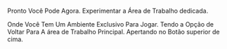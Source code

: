 Pronto Você Pode Agora. Experimentar a Área de Trabalho dedicada.

Onde Você Tem Um Ambiente Exclusivo Para Jogar. Tendo a Opção de Voltar Para A área de Trabalho Principal. Apertando no Botão superior de cima.
